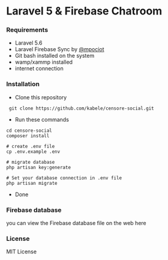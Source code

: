 # Laravel 5 &amp; Firebase Chatroom

### Requirements
- Laravel 5.6
- Laravel Firebase Sync by [@mpociot](https://github.com/mpociot)
- Git bash installed on the system
- wamp/xammp installed
- internet connection

### Installation
- Clone this repository
```
 git clone https://github.com/kabele/censore-social.git
```
- Run these commands
```
cd censore-social
composer install

# create .env file
cp .env.example .env

# migrate database
php artisan key:generate

# Set your database connection in .env file
php artisan migrate
```
- Done

### Firebase database

you can view the Firebase database file on the web here

### License
MIT License
